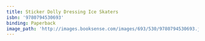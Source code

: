 ```yaml
---
title: Sticker Dolly Dressing Ice Skaters
isbn: '9780794530693'
binding: Paperback
image_path: 'http://images.booksense.com/images/693/530/9780794530693.jpg'
---
```


